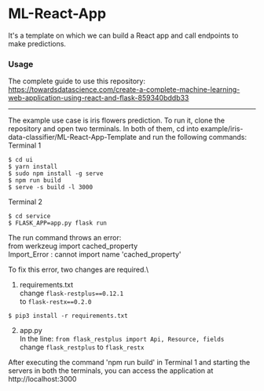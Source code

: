 # ML-React-App
It's a template on which we can build a React app and call endpoints to make predictions.

### Usage
The complete guide to use this repository: https://towardsdatascience.com/create-a-complete-machine-learning-web-application-using-react-and-flask-859340bddb33

----------------------------------------------------------------------------------

The example use case is iris flowers prediction. To run it, clone the repository and open two terminals. In both of them, cd into example/iris-data-classifier/ML-React-App-Template and run the following commands:\
Terminal 1
```
$ cd ui
$ yarn install
$ sudo npm install -g serve
$ npm run build
$ serve -s build -l 3000
```

Terminal 2
```
$ cd service
$ FLASK_APP=app.py flask run
```

The run command throws an error:\
from werkzeug import cached_property\
Import_Error : cannot import name 'cached_property'

To fix this error, two changes are required.\
1) requirements.txt\
change `flask-restplus==0.12.1`\
to `flask-restx==0.2.0`

`$ pip3 install -r requirements.txt`

2) app.py\
In the line: `from flask_restplus import Api, Resource, fields`\
change `flask_restplus` to `flask_restx`

After executing the command 'npm run build' in Terminal 1 and starting the servers in both the terminals, you can access the application at\
http://localhost:3000